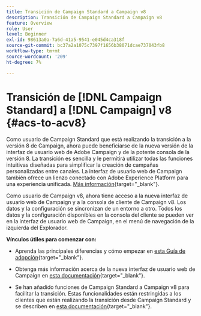 ```yaml
---
title: Transición de Campaign Standard a Campaign v8
description: Transición de Campaign Standard a Campaign v8
feature: Overview
role: User
level: Beginner
exl-id: 98613a0a-7a6d-41a5-9541-e045d4ca318f
source-git-commit: bc37a2a1075c7397f1656b38071dcae737043fb8
workflow-type: tm+mt
source-wordcount: '209'
ht-degree: 7%

---
```


# Transición de [!DNL Campaign Standard] a [!DNL Campaign] v8 {#acs-to-acv8}

Como usuario de Campaign Standard que está realizando la transición a la versión 8 de Campaign, ahora puede beneficiarse de la nueva versión de la interfaz de usuario web de Adobe Campaign y de la potente consola de la versión 8. La transición es sencilla y le permitirá utilizar todas las funciones intuitivas diseñadas para simplificar la creación de campañas personalizadas entre canales. La interfaz de usuario web de Campaign también ofrece un lienzo conectado con Adobe Experience Platform para una experiencia unificada. [Más información](https://experienceleague.adobe.com/es/docs/campaign-web/v8/start/acs-migration){target="_blank"}.

Como usuario de Campaign v8, ahora tiene acceso a la nueva interfaz de usuario web de Campaign y a la consola de cliente de Campaign v8. Los datos y la configuración se sincronizan de un entorno a otro. Todos los datos y la configuración disponibles en la consola del cliente se pueden ver en la interfaz de usuario web de Campaign, en el menú de navegación de la izquierda del Explorador.

**Vínculos útiles para comenzar con:**

* Aprenda las principales diferencias y cómo empezar en [esta Guía de adopción](https://experienceleague.adobe.com/es/docs/campaign-web/acs-to-ac/home){target="_blank"}.

* Obtenga más información acerca de la nueva interfaz de usuario web de Campaign en [esta documentación](https://experienceleague.adobe.com/docs/campaign-web/v8/campaign-web-home.html?lang=es){target="_blank"}.

* Se han añadido funciones de Campaign Standard a Campaign v8 para facilitar la transición. Estas funcionalidades están restringidas a los clientes que están realizando la transición desde Campaign Standard y se describen en [esta documentación](https://experienceleague.adobe.com/es/docs/experience-cloud/campaign/campaign-standard-migration-home){target="_blank"}.

